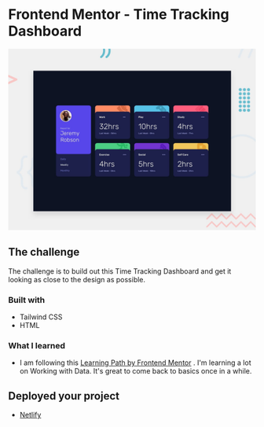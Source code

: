 # Frontend Mentor - Time Tracking Dashboard

![Design preview for the Time Tracking Dashboard coding challenge](./design/desktop-preview.jpg)

## The challenge

The challenge is to build out this Time Tracking Dashboard and get it looking as close to the design as possible.

### Built with

- Tailwind CSS
- HTML

### What I learned

- I am following this [Learning Path by Frontend Mentor](https://www.frontendmentor.io/learning-paths/javascript-fundamentals-oR7g6-mTZ-/steps/6620e31b2f40450f91cf926c/article/read) . I'm learning a lot on Working with Data. It's great to come back to basics once in a while.

## Deployed your project

- [Netlify](https://monumental-cocada-8e1f6c.netlify.app)
